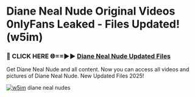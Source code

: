 # Diane Neal Nude Original Videos 0nlyFans Leaked - Files Updated! (w5im)

<h3>🔴 CLICK HERE 🌐==►► <a href="https://tinyurl.com/yrmya6cz" rel="nofollow">Diane Neal Nude Updated Files</a></h3>

Get Diane Neal Nude and all content. Now you can access all videos and pictures of Diane Neal Nude. New Updated Files 2025!

[![w5im](https://i.imgur.com/FMdXYCs.gif)](https://tinyurl.com/yrmya6cz)
diane neal nudes